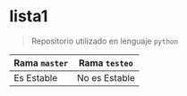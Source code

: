 # lista1

> Repositorio utilizado en lenguaje `python`

Rama `master` | Rama `testeo`
--------------|--------------
Es Estable    | No es Estable


